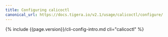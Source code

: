 ```yaml
---
title: Configuring calicoctl
canonical_url: https://docs.tigera.io/v2.1/usage/calicoctl/configure/
---
```


{% include {{page.version}}/cli-config-intro.md cli="calicoctl" %}
